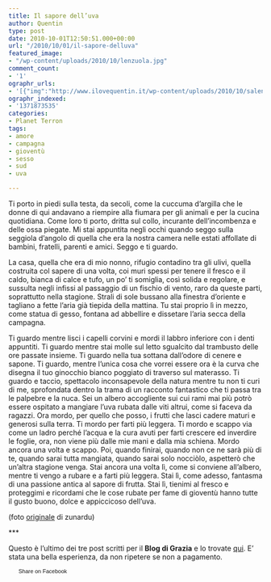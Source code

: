 ```yaml
---
title: Il sapore dell’uva
author: Quentin
type: post
date: 2010-10-01T12:50:51.000+00:00
url: "/2010/10/01/il-sapore-delluva"
featured_image:
- "/wp-content/uploads/2010/10/lenzuola.jpg"
comment_count:
- '1'
ographr_urls:
- '[{"img":"http://www.ilovequentin.it/wp-content/uploads/2010/10/salento.jpg"},{"img":"http://www.ilovequentin.it/wp-content/uploads/2010/10/lenzuola.jpg"},{"img":"http://www.ilovequentin.it/wp-content/uploads/2010/10/lenzuola.bmp"},{"img":"http://www.ilovequentin.it/wp-content/uploads/2010/10/salento-300x103.jpg"}]'
ographr_indexed:
- '1371873535'
categories:
- Planet Terron
tags:
- amore
- campagna
- gioventù
- sesso
- sud
- uva

---
```

Ti porto in piedi sulla testa, da secoli, come la cuccuma d’argilla che le donne di qui andavano a riempire alla fiumara per gli animali e per la cucina quotidiana. Come loro ti porto, dritta sul collo, incurante dell’incombenza e delle ossa piegate. Mi stai appuntita negli occhi quando seggo sulla seggiola d’angolo di quella che era la nostra camera nelle estati affollate di bambini, fratelli, parenti e amici. Seggo e ti guardo.

La casa, quella che era di mio nonno, rifugio contadino tra gli ulivi, quella costruita col sapere di una volta, coi muri spessi per tenere il fresco e il caldo, bianca di calce e tufo, un po’ ti somiglia, così solida e regolare, e sussulta negli infissi al passaggio di un fischio di vento, raro da queste parti, soprattutto nella stagione. Strali di sole bussano alla finestra d’oriente e tagliano a fette l’aria già tiepida della mattina. Tu stai proprio lì in mezzo, come statua di gesso, fontana ad abbellire e dissetare l’aria secca della campagna.

Ti guardo mentre lisci i capelli corvini e mordi il labbro inferiore con i denti appuntiti. Ti guardo mentre stai molle sul letto sgualcito dal trambusto delle ore passate insieme. Ti guardo nella tua sottana dall’odore di cenere e sapone. Ti guardo, mentre l’unica cosa che vorrei essere ora è la curva che disegna il tuo ginocchio bianco poggiato di traverso sul materasso. Ti guardo e taccio, spettacolo inconsapevole della natura mentre tu non ti curi di me, sprofondata dentro la trama di un racconto fantastico che ti passa tra le palpebre e la nuca. Sei un albero accogliente sui cui rami mai più potrò essere ospitato a mangiare l’uva rubata dalle viti altrui, come si faceva da ragazzi. Ora mordo, per quello che posso, i frutti che lasci cadere maturi e generosi sulla terra. Ti mordo per farti più leggera. Ti mordo e scappo via come un ladro perché l’acqua e la cura avuti per farti crescere ed inverdire le foglie, ora, non viene più dalle mie mani e dalla mia schiena. Mordo ancora una volta e scappo. Poi, quando finirai, quando non ce ne sarà più di te, quando sarai tutta mangiata, quando sarai solo nocciòlo, aspetterò che un’altra stagione venga. Stai ancora una volta lì, come si conviene all’albero, mentre ti vengo a rubare e a farti più leggera. Stai lì, come adesso, fantasma di una passione antica al sapore di frutta. Stai lì, tienimi al fresco e proteggimi e ricordami che le cose rubate per fame di gioventù hanno tutte il gusto buono, dolce e appiccicoso dell’uva.

(foto [originale](http://www.flickr.com/photos/zunardu/3084353772/sizes/l/in/photostream/) di zunardu)

\***

Questo è l’ultimo dei tre post scritti per il **Blog di Grazia** e lo trovate [qui](http://blog.graziamagazine.it/blog/2010/10/01/i-love-quentin-il-sapore-delluva/). E’ stata una bella esperienza, da non ripetere se non a pagamento.

<a href="http://www.facebook.com/share.php?u=http%3A%2F%2Fwww.ilovequentin.it%2F2010%2F10%2F01%2Fil-sapore-delluva&t=Il%20sapore%20dell%27uva" id="facebook_share_both_1207" style="font-size:11px; line-height:13px; font-family:'lucida grande',tahoma,verdana,arial,sans-serif; text-decoration:none; padding:2px 0 0 20px; height:16px; background:url(http://b.static.ak.fbcdn.net/images/share/facebook_share_icon.gif) no-repeat top left;">Share on Facebook</a>
